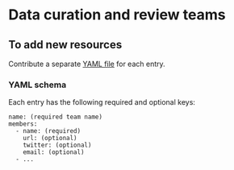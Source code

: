 # Data curation and review teams

## To add new resources

Contribute a separate [YAML file](https://yaml.org/) for each entry.

### YAML schema

Each entry has the following required and optional keys:
```
name: (required team name)
members:
  - name: (required)
    url: (optional)
    twitter: (optional)
    email: (optional)
  - ...

```
